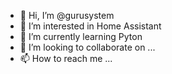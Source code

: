 - 👋 Hi, I’m @gurusystem
- 👀 I’m interested in Home Assistant
- 🌱 I’m currently learning Pyton
- 💞️ I’m looking to collaborate on ...
- 📫 How to reach me ...

<!---
gurusystem/gurusystem is a ✨ special ✨ repository because its `README.md` (this file) appears on your GitHub profile.
You can click the Preview link to take a look at your changes.
--->
